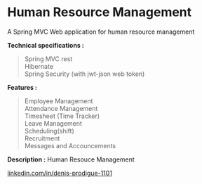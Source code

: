 # Human Resource Management 

A Spring MVC Web application for human resource management  

**Technical specifications :**
>Spring MVC rest  
>Hibernate  
>Spring Security (with jwt-json web token)  

**Features :**
>Employee Management  
>Attendance Management  
>Timesheet (Time Tracker)  
>Leave Management  
>Scheduling(shift)  
>Recruitment  
>Messages and Accouncements  

**Description :**
Human Resouce Management  


[linkedin.com/in/denis-prodigue-1101](http://www.linkedin.com/in/denis-prodigue-1101)